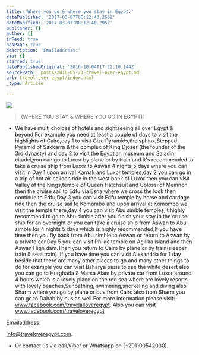 ```yaml
---
title: 'Where you go & where you stay in Egypt:'
datePublished: '2017-03-07T08:12:43.256Z'
dateModified: '2017-03-07T08:12:40.295Z'
publisher: {}
author: []
inFeed: true
hasPage: true
description: 'Emailaddress:'
via: {}
starred: true
datePublishedOriginal: '2016-10-04T17:22:10.144Z'
sourcePath: _posts/2016-05-21-travel-over-egypt.md
url: travel-over-egypt/index.html
_type: Article

---
```

![](https://the-grid-user-content.s3-us-west-2.amazonaws.com/5c0ecada-6873-417c-afeb-136c96d775b0.jpg)

> (WHERE YOU STAY & WHERE YOU GO IN EGYPT):

* We have multi choices of hotels and sightseeing all over Egypt & beyond,For example you need at least a couple of days to visit the highlights of Cairo,day 1 to visit Giza Pyramids,the sphinx,Stepped Pyramid of Sakkarra & the complex of King Djoser (the founder of the 3rd dynasty) and day 2 to visit the Egyptian museum and Saladin citadel,you can go to Luxor by plane or by train and It's recommended to take a cruise ship from Luxor to Aswan 4 nights 5 days where you can visit in Day 1 upon arrival Karnak and Luxor temples,day 2 you can go in a trip of hot air balloon ride in the west bank of Luxor then you can visit Valley of the Kings,temple of Queen Hatchsuit and Colossi of Memnon then the cruise sail to Edfu via Esna where we cross the lock then continue to Edfu,Day 3 you can visit Edfu temple by horse and carriage ride then the cruise sail to Komombo and upon arrival at Komombo we visit the temple there,day 4 you can visit Abu simble temples,It highly recommend to go to Abu simble after you finish your stay in the cruise ship for an overnight or you can take a cruise ship from Aswan to Abu simble for 4 nights 5 days which is highly recommended,If you have time then you fly back from Abu simble to Aswan or return to Aswan by a private car.Day 5 you can visit Philae temple on Agilika island and then Aswan High dam.Then you return to Cairo by plane or by train(sleeper train & seat train) ,If you have time you can visit Alexandria for 1 day beside that there are many other places to go and many other things to do for example you can visit Baharya oasis to see the white desert also you can go to Hurghada & Marsa Alam by private car from Luxor around 4 hours which is a lovely place on the red sea where are lovely resorts with lovely beaches,Sunbathing, swimming,snorkeling and diving also Sharm where you go by plane or bus from Cairo also from Sharm you can go to Dahab by bus as well.For more information please visit:- www.facebook.com/travelalloveregypt. Also you can visit www.facebook.com/traveloveregypt

Emailaddress:

Info@traveloveregypt.com.

* Or contact us via call,Viber or Whatsapp on (+201100542030).